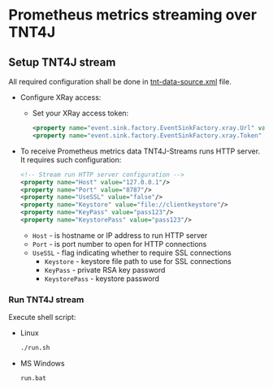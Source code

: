 # Prometheus metrics streaming over TNT4J

## Setup TNT4J stream

All required configuration shall be done in [tnt-data-source.xml](tnt-data-source.xml) file.

* Configure XRay access:
  * Set your XRay access token:
    ```xml
    <property name="event.sink.factory.EventSinkFactory.xray.Url" value="https://data.jkoolcloud.com"/>
    <property name="event.sink.factory.EventSinkFactory.xray.Token" value="388xxxxx-xxxx-xxxx-xxxx-xxxxxxxxxxb3"/>
    ```
* To receive Prometheus metrics data TNT4J-Streams runs HTTP server. It requires such configuration:
  ```xml
  <!-- Stream run HTTP server configuration -->
  <property name="Host" value="127.0.0.1"/>
  <property name="Port" value="8787"/>
  <property name="UseSSL" value="false"/>
  <property name="Keystore" value="file://clientkeystore"/>
  <property name="KeyPass" value="pass123"/>
  <property name="KeystorePass" value="pass123"/>
  ```

  * `Host` - is hostname or IP address to run HTTP server
  * `Port` - is port number to open for HTTP connections
  * `UseSSL` - flag indicating whether to require SSL connections
    * `Keystore` - keystore file path to use for SSL connections
    * `KeyPass` - private RSA key password
    * `KeystorePass` - keystore password

### Run TNT4J stream

Execute shell script:
* Linux
  ```bash
  ./run.sh
  ```
* MS Windows
  ```cmd
  run.bat
  ```
